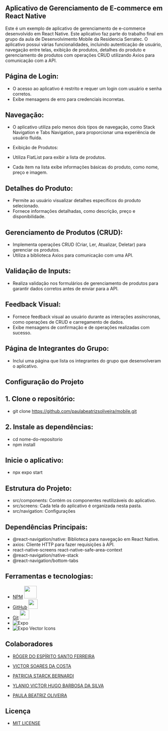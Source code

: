 ## Aplicativo de Gerenciamento de E-commerce em React Native
<p>Este é um exemplo de aplicativo de gerenciamento de e-commerce desenvolvido em React Native. Este aplicativo faz parte do trabalho 
  final em grupo da aula de Desenvolvimento Mobile da Residencia Serratec. O aplicativo possui várias funcionalidades, 
  incluindo autenticação de usuário, navegação entre telas, exibição de produtos, detalhes do produto e gerenciamento de produtos com operações CRUD utilizando Axios para comunicação com a API.</p>


## Página de Login:

 - O acesso ao aplicativo é restrito e requer um login com usuário e senha corretos.
 - Exibe mensagens de erro para credenciais incorretas.

## Navegação:

- O aplicativo utiliza pelo menos dois tipos de navegação, como Stack Navigation e Tabs Navigation, para proporcionar uma experiência de usuário fluida.
- Exibição de Produtos:

- Utiliza FlatList para exibir a lista de produtos.
- Cada item na lista exibe informações básicas do produto, como nome, preço e imagem.

 ## Detalhes do Produto:

- Permite ao usuário visualizar detalhes específicos do produto selecionado.
- Fornece informações detalhadas, como descrição, preço e disponibilidade.

## Gerenciamento de Produtos (CRUD):

- Implementa operações CRUD (Criar, Ler, Atualizar, Deletar) para gerenciar os produtos.
- Utiliza a biblioteca Axios para comunicação com uma API.

## Validação de Inputs:

- Realiza validação nos formulários de gerenciamento de produtos para garantir dados corretos antes de enviar para a API.

## Feedback Visual:

- Fornece feedback visual ao usuário durante as interações assíncronas, como operações de CRUD e carregamento de dados.
- Exibe mensagens de confirmação e de operações realizadas com sucesso.

## Página de Integrantes do Grupo:

- Inclui uma página que lista os integrantes do grupo que desenvolveram o aplicativo.

## Configuração do Projeto

## 1. Clone o repositório:
- git clone https://github.com/paulabeatrizsoliveira/mobile.git

## 2. Instale as dependências:
- cd nome-do-repositorio
- npm install

## Inicie o aplicativo:
- npx expo start

## Estrutura do Projeto:
- src/components: Contém os componentes reutilizáveis do aplicativo.
- src/screens: Cada tela do aplicativo é organizada nesta pasta.
- src/navigation: Configurações

## Dependências Principais:
- @react-navigation/native: Biblioteca para navegação em React Native.
- axios: Cliente HTTP para fazer requisições à API.
- react-native-screens react-native-safe-area-context
- @react-navigation/native-stack
- @react-navigation/bottom-tabs

## Ferramentas e tecnologias:
- [NPM](https://www.npmjs.com/) <img loading="lazy" src="https://cdn.jsdelivr.net/gh/devicons/devicon/icons/npm/npm-original-wordmark.svg" width="40" height="40"/>
- [GitHub](https://github.com/) <img loading="lazy" src="https://cdn.jsdelivr.net/gh/devicons/devicon/icons/github/github-original.svg" width="30" height="30"/>
- [Git](https://git-scm.com/) <img loading="lazy" src="https://cdn.jsdelivr.net/gh/devicons/devicon/icons/git/git-original.svg" width="30" height="30"/>
- ![Expo](https://img.shields.io/badge/Expo-42.0.1-lightgrey?logo=expo)
- ![Expo Vector Icons](https://img.shields.io/badge/Expo%20Vector%20Icons-12.0.0-yellow?logo=expo)

## Colaboradores
- [RÓGER DO ESPÍRITO SANTO FERREIRA](https://github.com/ferreirarogeer)

- [VICTOR SOARES DA COSTA](https://github.com/VictorSoares-C)

- [PATRICIA STARCK BERNARDI](https://github.com/patriciastarck)
 
- [YLANIO VICTOR HUGO BARBOSA DA SILVA](https://github.com/yslanio-victor)
   
- [PAULA BEATRIZ OLIVEIRA](https://github.com/paulabeatrizsoliveira)

## Licença 
- [MIT LICENSE](https://opensource.org/license/mit/)
